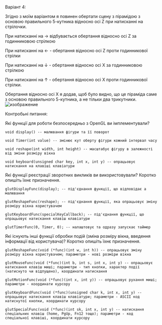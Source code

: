 Варіант 4: 

Згідно з моїм варіантом я повинен обертати сцену з пірамідою з основою правильного 5-кутника відносно осі Z при натисканні на стрілочки.

При натисканні на → відбувається обертання відносно осі Z за годинниковою стрілкою

При натисканні на ← - обертання  відносно осі Z проти годинникової стрілки

При натисканні на ↓ - обертання відносно осі X за годинниковою стрілкою

При натисканні на ↑ - обертання відносно осі X проти годинникової стрілки.

Обертання відносно осі X я додав, щоб було видно, що це піраміда саме з основою правильного 5-кутника, а не тільки два трикутники.
![изображение](https://github.com/sgubar/2023/assets/114906131/42bd558f-5a38-4021-b4c4-fe69f52d0427)

Контробьні питання: 

Які функції для роботи безпосередньо з OpenGL ви імплементували?

    void display() -- малювання фігури та її поворот

    void Timer(int value) -- змінює кут оберту фігури кожний інтервал часу

    void reshape(int width, int height) -- масштабує фігуру в залежності від зміни розміру вікна

    void keyboard(unsigned char key, int x, int y) -- опрацьовує натискання на клавіші клавіатури

Які функції реєстрації зворотних викликів ви використовували? Коротко опишіть їхнє призначення.

    glutDisplayFunc(display); -- під'єднання функції, що відповідає а малювання

    glutReshapeFunc(reshape); -- під'єднання функції, яка опрацьовує зміну розміру вікна користувачем

    glutKeyboardFunc(specialKeyCallback); -- під'єднання функції, що опрацьовує натискання клавіш клавіатури

    glutTimerFunc(0, Timer, 0); -- налаштовує та одразу запускає таймер

Які існують інші функції обробки подій (зміна розміру вікна, введення інформації від користувача)? Коротко опишіть їхнє призначення.

    glutReshapeFunc(void (*func)(int w, int h)) -- опрацьовує зміну розміру вікна користувачем; параметри - нові розміри вікна

    glutMouseFunc(void (*func)(int b, int s, int x, int y) -- опрацьовує натискання клавіш миші; параметри - тип кнопки, характер події (натиснуто чи відпущено), координати натискання

    glutMotionFunc(void (*func)(int x, int y)) -- опрацьовує рухання миші; параметри - координати курсору

    glutKeyboardFunc(void (*func)(unsigned char k, int x, int y) -- опрацьовує натискання клавіш клавіатури; параметри - ASCII код натиснутої кнопки, координати курсору

    glutSpecialFunc(void (*func)(int sk, int x, int y) -- натискання спеціальних клавіш (home, PgUp, Fn12 тощо); параметри - код спеціальної клавіші, координати курсору

